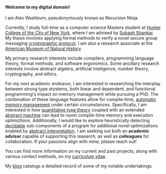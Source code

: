 #### Welcome to my digital domain!

I am Alex Washburn, pseudonymously known as Recursion Ninja.

Currently, I study full-time as a computer science Masters student at [Hunter College of the City of New York](http://www.hunter.cuny.edu/csci/computer-science-masters), where I am advised by [Subash Shankar](https://www.compsci.hunter.cuny.edu/~sshankar).
My thesis involves applying formal methods to verify a novel secure group messaging [cryptographic protocol](https://doi.org/10.1007/978-3-030-56784-2_9).
I am also a research associate at the [American Museum of Natural History](https://www.amnh.org/research/computational-sciences).

My primary research interests include compilers, programming language theory, formal methods, and software ergonomics.
Some ancillary research interests involve abstract algebra, artificial inteligence, number theory, cryptography, and ethics.

For my next academic endeavor, I am interested in researching the interplay between strong type stystems, both linear and dependent, and functional programming's impact on memory management while pursuing a PhD.
The combination of these language features allow for compile-time, [automatic memory management](https://doi.org/10.1145/292540.292564) under certain circumstances.
Specifically, I am interested in how [quantitative type theory](https://doi.org/10.1145/3209108.3209189) coupled with an extended [abstract machine](https://en.wikipedia.org/wiki/Abstract_machine) can lead to novel compile-time memory and execution optimiztions.
Additionally, I would like to explore heuristically detecting [decidable](https://en.wikipedia.org/wiki/Recursive_language) sub-components of a program for additional novel optimizations enabled by [abstract interpretation](https://en.wikipedia.org/wiki/Abstract_interpretation).
I am seeking out both an **academic advisor** capable of supporting this reaserch, as well as **colleagues** for collaboration.
If your passions align with mine, please reach out!



You can find more information on my current and past projects, along with various contact methods, on my [curriculum vitae](/cv.html).

My [blog](/blog.html) catalogs a detailed record of some of my notable undertakings.

